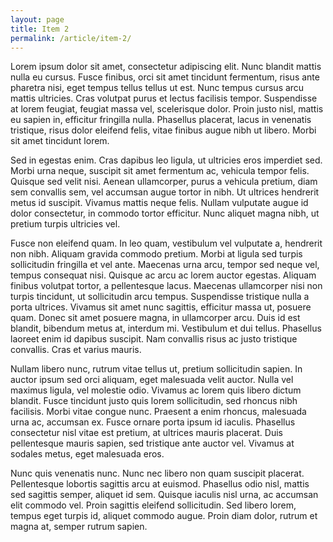 ```yaml
---
layout: page
title: Item 2
permalink: /article/item-2/
---
```


Lorem ipsum dolor sit amet, consectetur adipiscing elit. Nunc blandit mattis nulla eu cursus. Fusce finibus, orci sit amet tincidunt fermentum, risus ante pharetra nisi, eget tempus tellus tellus ut est. Nunc tempus cursus arcu mattis ultricies. Cras volutpat purus et lectus facilisis tempor. Suspendisse at lorem feugiat, feugiat massa vel, scelerisque dolor. Proin justo nisl, mattis eu sapien in, efficitur fringilla nulla. Phasellus placerat, lacus in venenatis tristique, risus dolor eleifend felis, vitae finibus augue nibh ut libero. Morbi sit amet tincidunt lorem.

Sed in egestas enim. Cras dapibus leo ligula, ut ultricies eros imperdiet sed. Morbi urna neque, suscipit sit amet fermentum ac, vehicula tempor felis. Quisque sed velit nisi. Aenean ullamcorper, purus a vehicula pretium, diam sem convallis sem, vel accumsan augue tortor in nibh. Ut ultrices hendrerit metus id suscipit. Vivamus mattis neque felis. Nullam vulputate augue id dolor consectetur, in commodo tortor efficitur. Nunc aliquet magna nibh, ut pretium turpis ultricies vel.

Fusce non eleifend quam. In leo quam, vestibulum vel vulputate a, hendrerit non nibh. Aliquam gravida commodo pretium. Morbi at ligula sed turpis sollicitudin fringilla et vel ante. Maecenas urna arcu, tempor sed neque vel, tempus consequat nisi. Quisque ac arcu ac lorem auctor egestas. Aliquam finibus volutpat tortor, a pellentesque lacus. Maecenas ullamcorper nisi non turpis tincidunt, ut sollicitudin arcu tempus. Suspendisse tristique nulla a porta ultrices. Vivamus sit amet nunc sagittis, efficitur massa ut, posuere quam. Donec sit amet posuere magna, in ullamcorper arcu. Duis id est blandit, bibendum metus at, interdum mi. Vestibulum et dui tellus. Phasellus laoreet enim id dapibus suscipit. Nam convallis risus ac justo tristique convallis. Cras et varius mauris.

Nullam libero nunc, rutrum vitae tellus ut, pretium sollicitudin sapien. In auctor ipsum sed orci aliquam, eget malesuada velit auctor. Nulla vel maximus ligula, vel molestie odio. Vivamus ac lorem quis libero dictum blandit. Fusce tincidunt justo quis lorem sollicitudin, sed rhoncus nibh facilisis. Morbi vitae congue nunc. Praesent a enim rhoncus, malesuada urna ac, accumsan ex. Fusce ornare porta ipsum id iaculis. Phasellus consectetur nisl vitae est pretium, at ultrices mauris placerat. Duis pellentesque mauris sapien, sed tristique ante auctor vel. Vivamus at sodales metus, eget malesuada eros.

Nunc quis venenatis nunc. Nunc nec libero non quam suscipit placerat. Pellentesque lobortis sagittis arcu at euismod. Phasellus odio nisl, mattis sed sagittis semper, aliquet id sem. Quisque iaculis nisl urna, ac accumsan elit commodo vel. Proin sagittis eleifend sollicitudin. Sed libero lorem, tempus eget turpis id, aliquet commodo augue. Proin diam dolor, rutrum et magna at, semper rutrum sapien.

